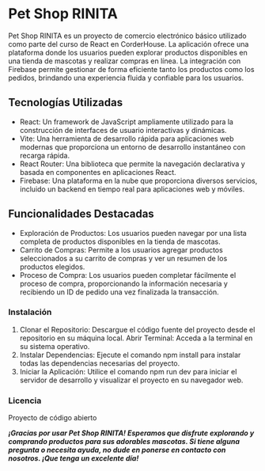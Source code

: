 # Pet Shop RINITA
Pet Shop RINITA es un proyecto de comercio electrónico básico utilizado como parte del curso de React en CorderHouse. La aplicación ofrece una plataforma donde los usuarios pueden explorar productos disponibles en una tienda de mascotas y realizar compras en línea. La integración con Firebase permite gestionar de forma eficiente tanto los productos como los pedidos, brindando una experiencia fluida y confiable para los usuarios.

## Tecnologías Utilizadas
- React: Un framework de JavaScript ampliamente utilizado para la construcción de interfaces de usuario interactivas y dinámicas.
- Vite: Una herramienta de desarrollo rápida para aplicaciones web modernas que proporciona un entorno de desarrollo instantáneo con recarga rápida.
- React Router: Una biblioteca que permite la navegación declarativa y basada en componentes en aplicaciones React.
- Firebase: Una plataforma en la nube que proporciona diversos servicios, incluido un backend en tiempo real para aplicaciones web y móviles.


## Funcionalidades Destacadas
- Exploración de Productos: Los usuarios pueden navegar por una lista completa de productos disponibles en la tienda de mascotas.
- Carrito de Compras: Permite a los usuarios agregar productos seleccionados a su carrito de compras y ver un resumen de los productos elegidos.
- Proceso de Compra: Los usuarios pueden completar fácilmente el proceso de compra, proporcionando la información necesaria y recibiendo un ID de pedido una vez finalizada la transacción.

### Instalación
1. Clonar el Repositorio: Descargue el código fuente del proyecto desde el repositorio en su máquina local. Abrir Terminal: Acceda a la terminal en su sistema operativo.
2. Instalar Dependencias: Ejecute el comando npm install para instalar todas las dependencias necesarias del proyecto.
3. Iniciar la Aplicación: Utilice el comando npm run dev para iniciar el servidor de desarrollo y visualizar el proyecto en su navegador web.

### Licencia
Proyecto de código abierto

**_¡Gracias por usar Pet Shop RINITA! Esperamos que disfrute explorando y comprando productos para sus adorables mascotas. Si tiene alguna pregunta o necesita ayuda, no dude en ponerse en contacto con nosotros. ¡Que tenga un excelente día!_**